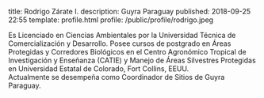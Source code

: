 title: Rodrigo Zárate I.
description: Guyra Paraguay
published: 2018-09-25 22:55
template: profile.html
profile: /public/profile/rodrigo.jpeg

Es Licenciado en Ciencias Ambientales por la Universidad Técnica de Comercialización 
y Desarrollo. Posee cursos de postgrado en Áreas Protegidas y Corredores Biológicos 
en el Centro Agronómico Tropical de Investigación y Enseñanza (CATIE) y Manejo de 
Áreas Silvestres Protegidas en Universidad Estatal de Colorado, Fort Collins, EEUU.  
Actualmente se desempeña como Coordinador de Sitios de Guyra Paraguay.